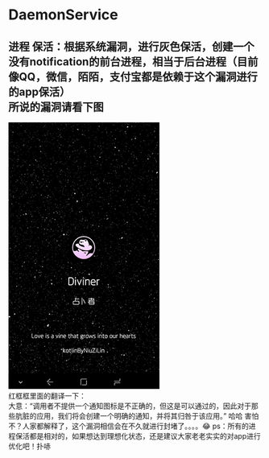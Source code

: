 # DaemonService
进程 保活：根据系统漏洞，进行灰色保活，创建一个没有notification的前台进程，相当于后台进程（目前像QQ，微信，陌陌，支付宝都是依赖于这个漏洞进行的app保活）<br> 
所说的漏洞请看下图<br>
------------------------------------------------------------
![image](https://github.com/HadisNZL/KotlinMvp/blob/master/screenshot/screenshot001.png)<br>
红框框里面的翻译一下：<br>
大意：“调用者不提供一个通知图标是不正确的，但这是可以通过的，因此对于那些肮脏的应用，我们将会创建一个明确的通知，并将其归咎于该应用。”
哈哈 害怕不？人家都解释了，这个漏洞相信会在不久就进行封堵了。。。。😂
ps：所有的进程保活都是相对的，如果想达到理想化状态，还是建议大家老老实实的对app进行优化吧！扑哧
